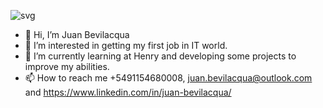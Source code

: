 ![svg](https://user-images.githubusercontent.com/103390530/185759043-b49a87b3-0295-44b0-9afe-88d46524444d.svg)

- 👋 Hi, I’m Juan Bevilacqua
- 👀 I’m interested in getting my first job in IT world.
- 🌱 I’m currently learning at Henry and developing some projects to improve my abilities.
- 📫 How to reach me +5491154680008, juan.bevilacqua@outlook.com and https://www.linkedin.com/in/juan-bevilacqua/
